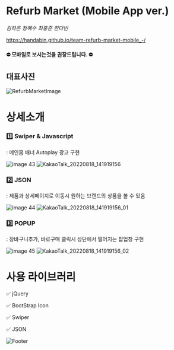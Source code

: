 

# Refurb Market (Mobile App ver.)
<i> 김하은 정혜수 최홍준 한다빈 </i>

 https://handabin.github.io/team-refurb-market-mobile_-/

#### ⛔ 모바일로 보시는것을 권장드립니다. ⛔

## 대표사진
![RefurbMarketImage](https://user-images.githubusercontent.com/105402303/185275487-3882ae95-7028-40a3-b8fd-e352b1d1940c.png)

# 상세소개 

### 1️⃣ Swiper &  Javascript
: 메인홈 배너 Autoplay 광고 구현 

![image 43](https://user-images.githubusercontent.com/105402303/185300604-97c90cbb-b7de-4f4d-9238-1af66baa6b61.png)
![KakaoTalk_20220818_141919156](https://user-images.githubusercontent.com/105402303/185300047-29793725-2bcd-4035-ac26-e3a369dab1ec.gif)



### 2️⃣ JSON 
: 제품과 상세페이지로 이동시 원하는 브랜드의 상품을 볼 수 있음

![image 44](https://user-images.githubusercontent.com/105402303/185300613-e24f277b-33b9-48c7-ba9e-f024fe8d9963.png)
![KakaoTalk_20220818_141919156_01](https://user-images.githubusercontent.com/105402303/185300053-9be3d6c4-24d2-4e93-bb49-a3bf03765da2.gif)


### 3️⃣ POPUP 
: 장바구니추가, 바로구매 클릭시 상단에서 떨어지는 팝업창 구현

![image 45](https://user-images.githubusercontent.com/105402303/185300622-8e87c62b-07b1-425c-b6d0-c07a4b1a7cea.png)
![KakaoTalk_20220818_141919156_02](https://user-images.githubusercontent.com/105402303/185300057-71f45330-8a51-4785-ba55-5c7f2c5e01cd.gif)



# 사용 라이브러리 

✅ jQuery

✅ BootStrap Icon

✅ Swiper

✅ JSON



![Footer](https://capsule-render.vercel.app/api?type=waving&color=auto&height=100&section=footer)
